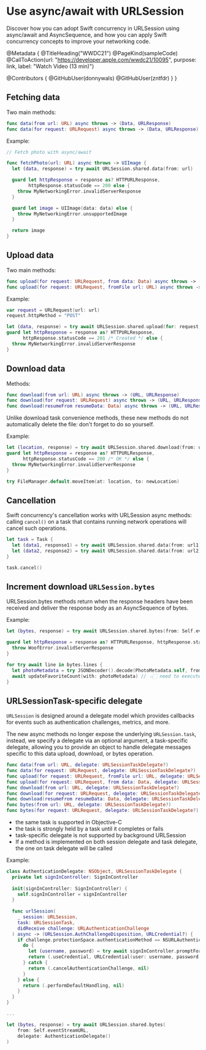 # Use async/await with URLSession

Discover how you can adopt Swift concurrency in URLSession using async/await and AsyncSequence, and how you can apply Swift concurrency concepts to improve your networking code.

@Metadata {
   @TitleHeading("WWDC21")
   @PageKind(sampleCode)
   @CallToAction(url: "https://developer.apple.com/wwdc21/10095", purpose: link, label: "Watch Video (13 min)")

   @Contributors {
      @GitHubUser(donnywals)
      @GitHubUser(zntfdr)
   }
}



## Fetching data

Two main methods:

```swift
func data(from url: URL) async throws -> (Data, URLResponse)
func data(for request: URLRequest) async throws -> (Data, URLResponse)
```

Example:

```swift
// Fetch photo with async/await

func fetchPhoto(url: URL) async throws -> UIImage {
  let (data, response) = try await URLSession.shared.data(from: url)

  guard let httpResponse = response as? HTTPURLResponse,
        httpResponse.statusCode == 200 else {
    throw MyNetworkingError.invalidServerResponse
  }

  guard let image = UIImage(data: data) else {
    throw MyNetworkingError.unsupportedImage
  }

  return image
}
```

## Upload data

Two main methods:

```swift
func upload(for request: URLRequest, from data: Data) async throws -> (Data, URLResponse)
func upload(for request: URLRequest, fromFile url: URL) async throws -> (Data, URLResponse)
```

Example:

```swift
var request = URLRequest(url: url)
request.httpMethod = "POST"

let (data, response) = try await URLSession.shared.upload(for: request, fromFile: fileURL)
guard let httpResponse = response as? HTTPURLResponse,
      httpResponse.statusCode == 201 /* Created */ else {
  throw MyNetworkingError.invalidServerResponse
}
```

## Download data

Methods:

```swift
func download(from url: URL) async throws -> (URL, URLResponse)
func download(for request: URLRequest) async throws -> (URL, URLResponse)
func download(resumeFrom resumeData: Data) async throws -> (URL, URLResponse)
```

Unlike download task convenience methods, these new methods do not automatically delete the file: don't forget to do so yourself.

Example:

```swift
let (location, response) = try await URLSession.shared.download(from: url)
guard let httpResponse = response as? HTTPURLResponse,
      httpResponse.statusCode == 200 /* OK */ else {
  throw MyNetworkingError.invalidServerResponse
}

try FileManager.default.moveItem(at: location, to: newLocation)
```

## Cancellation

Swift concurrency's cancellation works with URLSession async methods: calling `cancel()` on a task that contains running network operations will cancel such operations.

```swift
let task = Task {
  let (data1, response1) = try await URLSession.shared.data(from: url1)
  let (data2, response2) = try await URLSession.shared.data(from: url2)
}

task.cancel()
```

## Increment download `URLSession.bytes`

URLSession.bytes methods return when the response headers have been received and deliver the response body as an AsyncSequence of bytes.

Example:

```swift
let (bytes, response) = try await URLSession.shared.bytes(from: Self.eventStreamURL)

guard let httpResponse = response as? HTTPURLResponse, httpResponse.statusCode == 200 else {
  throw WoofError.invalidServerResponse
}

for try await line in bytes.lines {
  let photoMetadata = try JSONDecoder().decode(PhotoMetadata.self, from: Data(line.utf8))
  await updateFavoriteCount(with: photoMetadata) // 👈🏻 need to execute in the main actor
}
```

## URLSessionTask-specific delegate

`URLSession` is designed around a delegate model which provides callbacks for events such as authentication challenges, metrics, and more. 

The new async methods no longer expose the underlying `URLSession.task`, instead, we specify a delegate via an optional argument, a task-specific delegate, allowing you to provide an object to handle delegate messages specific to this data upload, download, or bytes operation.

```swift
func data(from url: URL, delegate: URLSessionTaskDelegate?)
func data(for request: URLRequest, delegate: URLSessionTaskDelegate?)
func upload(for request: URLRequest, fromFile url: URL, delegate: URLSessionTaskDelegate?)
func upload(for request: URLRequest, from data: Data, delegate: URLSessionTaskDelegate?)
func download(from url: URL, delegate: URLSessionTaskDelegate?)
func download(for request: URLRequest, delegate: URLSessionTaskDelegate?)
func download(resumeFrom resumeData: Data, delegate: URLSessionTaskDelegate?)
func bytes(from url: URL, delegate: URLSessionTaskDelegate?)
func bytes(for request: URLRequest, delegate: URLSessionTaskDelegate?)
```

- the same task is supported in Objective-C
- the task is strongly held by a task until it completes or fails
- task-specific delegate is not supported by background URLSession
- If a method is implemented on both session delegate and task delegate, the one on task delegate will be called

Example:

```swift
class AuthenticationDelegate: NSObject, URLSessionTaskDelegate {
  private let signInController: SignInController
  
  init(signInController: SignInController) {
    self.signInController = signInController
  }
  
  func urlSession(
  	_ session: URLSession,
    task: URLSessionTask,
    didReceive challenge: URLAuthenticationChallenge
  ) async -> (URLSession.AuthChallengeDisposition, URLCredential?) {
    if challenge.protectionSpace.authenticationMethod == NSURLAuthenticationMethodHTTPBasic {
      do {
        let (username, password) = try await signInController.promptForCredential()
        return (.useCredential, URLCredential(user: username, password: password, persistence: .forSession))
      } catch {
        return (.cancelAuthenticationChallenge, nil)
      }
    } else {
      return (.performDefaultHandling, nil)
    }
  }
}

...

let (bytes, response) = try await URLSession.shared.bytes(
	from: Self.eventStreamURL, 
	delegate: AuthenticationDelegate()
)
```
